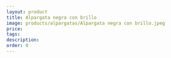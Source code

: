 ```yaml
---
layout: product
title: Alpargata negra con brillo
image: products/alpargatas/Alpargata negra con brillo.jpeg
price: 
tags: 
description: 
order: 0
---
```

